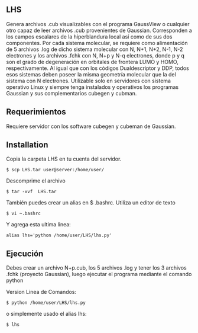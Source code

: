 ## LHS
Genera archivos .cub visualizables con el programa GaussView o
cualquier otro capaz de leer archivos .cub provenientes de Gaussian.
Corresponden a los campos escalares de la hiperblandura local así como
de sus dos componentes. Por cada sistema molecular, se requiere como
alimentación de 5 archivos .log de dicho sistema molecular con N, N+1,
N+2, N-1, N-2 electrones y los archivos .fchk con N, N+p y N-q
electrones, donde p y q son el grado de degeneración en orbitales de
frontera LUMO y HOMO, respectivamente. Al igual que con los códigos
Dualdescriptor y DDP, todos esos sistemas deben poseer la misma
geometría molecular que la del sistema con N electrones. Utilizable
solo en servidores con sistema operativo Linux y siempre tenga
instalados y operativos los programas Gaussian y sus complementarios
cubegen y cubman.

## Requerimientos

Requiere servidor con los software cubegen y cubeman de Gaussian.

## Installation

Copia la carpeta LHS en tu cuenta del servidor. 
```
$ scp LHS.tar user@server:/home/user/
```
Descomprime el archivo
```
$ tar -xvf  LHS.tar
```
También puedes crear un alias en $ .bashrc. Utiliza un editor de texto 
```
$ vi ~.bashrc
```
Y agrega esta ultima linea: 
```
alias lhs='python /home/user/LHS/lhs.py'
```

## Ejecución
Debes crear un archivo N+p.cub, los 5 archivos .log y tener los 3 archivos .fchk (proyecto Gaussian), luego ejecutar el programa mediante el comando python

Version Linea de Comandos:
```
$ python /home/user/LHS/lhs.py
```
o simplemente usado el alias lhs:
```
$ lhs
```

